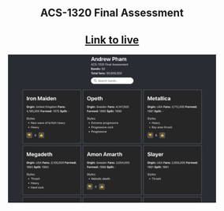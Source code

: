 <div align="center">

## ACS-1320 Final Assessment

## [Link to live](https://andrewpham.ca/acs-1320-final-assessment/)

<img src="./preview.png" height="300">

</div>
